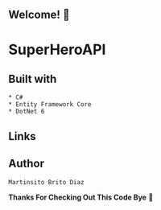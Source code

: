 
## Welcome! 👋

# SuperHeroAPI


## Built with
    * C#
    * Entity Framework Core
    * DotNet 6

## Links

 

## Author

    Martinsito Brito Diaz

**Thanks For Checking Out This Code Bye** 🚀
